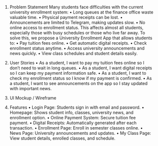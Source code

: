 1. Problem Statement
Many students face difficulties with the current university enrollment system:
    •	Long queues at the finance office waste valuable time.
    •	Physical payment receipts can be lost.
    •	Announcements are limited to Telegram, making updates slow.
    •	No online access to enrollment status.
  This affects almost all students, especially those with busy schedules or those who live far away. To solve this, we propose a University Enrollment App that allows students to:
    •	Pay tuition fees online.
    •	Get automatic digital receipts.
    •	Check enrollment status anytime.
    •	Access university announcements and news quickly.
    •	View class schedules and student details easily.
2. User Stories
    •	As a student, I want to pay my tuition fees online so I don’t need to wait in long queues.
    •	As a student, I want digital receipts so I can keep my payment information safe.
    •	As a student, I want to check my enrollment status so I know if my payment is confirmed.
    •	As a student, I want to see announcements on the app so I stay updated with important news.

3. UI Mockup / Wireframe

4. Features
    •	Login Page: Students sign in with email and password.
    •	Homepage: Shows student info, classes, university news, and enrollment option.
    •	Online Payment System: Secure tuition fee payment.
    •	Digital Receipts: Automatically generated after each transaction.
    •	Enrollment Page: Enroll in semester classes online.
    •	News Page: University announcements and updates.
    •	My Class Page: View student details, enrolled classes, and schedule.

